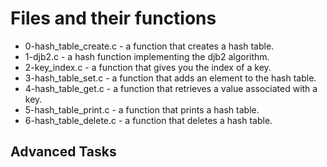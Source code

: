 # Files and their functions
- 0-hash_table_create.c - a function that creates a hash table.
- 1-djb2.c - a hash function implementing the djb2 algorithm.
- 2-key_index.c -  a function that gives you the index of a key.
- 3-hash_table_set.c -  a function that adds an element to the hash table.
- 4-hash_table_get.c -  a function that retrieves a value associated with a key.
- 5-hash_table_print.c -  a function that prints a hash table.
- 6-hash_table_delete.c - a function that deletes a hash table.
## Advanced Tasks